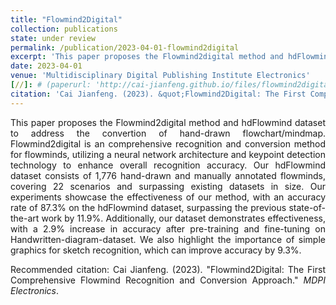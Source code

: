 ```yaml
---
title: "Flowmind2Digital"
collection: publications
state: under review
permalink: /publication/2023-04-01-flowmind2digital
excerpt: 'This paper proposes the Flowmind2digital method and hdFlowmind dataset to address the convertion of hand-drawn flowchart/mindmap.'
date: 2023-04-01
venue: 'Multidisciplinary Digital Publishing Institute Electronics'
[//]: # (paperurl: 'http://cai-jianfeng.github.io/files/flowmind2digital.pdf')
citation: 'Cai Jianfeng. (2023). &quot;Flowmind2Digital: The First Comprehensive Flowmind Recognition and Conversion Approach.&quot; <i>MDPI Electronics</i>.'
---
```

<p style="text-align:justify; text-justify:inter-ideograph;">This paper proposes the Flowmind2digital method and hdFlowmind dataset to address the convertion of hand-drawn flowchart/mindmap. 
Flowmind2digital is an comprehensive recognition and conversion method for flowminds, utilizing a neural network architecture and keypoint detection technology to enhance overall recognition accuracy. 
Our hdFlowmind dataset consists of 1,776 hand-drawn and manually annotated flowminds, covering 22 scenarios and surpassing existing datasets in size. 
Our experiments showcase the effectiveness of our method, with an accuracy rate of 87.3% on the hdFlowmind dataset, surpassing the previous state-of-the-art work by 11.9%. 
Additionally, our dataset demonstrates effectiveness, with a 2.9% increase in accuracy after pre-training and fine-tuning on Handwritten-diagram-dataset. 
We also highlight the importance of simple graphics for sketch recognition, which can improve accuracy by 9.3%. </p>

[//]: # ([Download paper here]&#40;http://cai-jianfeng.github.io/files/flowmind2digital.pdf&#41;)

<p style="text-align:justify; text-justify:inter-ideograph;">Recommended citation: Cai Jianfeng. (2023). &quot;Flowmind2Digital: The First Comprehensive Flowmind Recognition and Conversion Approach.&quot; <i>MDPI Electronics</i>.</p>